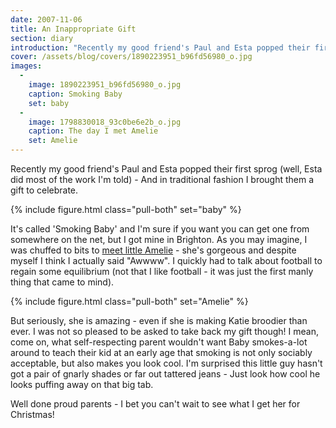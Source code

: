 ```yaml
---
date: 2007-11-06
title: An Inappropriate Gift
section: diary
introduction: "Recently my good friend's Paul and Esta popped their first sprog (well, Esta did most of the work I'm told) - And in traditional fashion I brought them a gift to celebrate. "
cover: /assets/blog/covers/1890223951_b96fd56980_o.jpg
images:
  - 
    image: 1890223951_b96fd56980_o.jpg
    caption: Smoking Baby
    set: baby
  - 
    image: 1798830018_93c0be6e2b_o.jpg
    caption: The day I met Amelie
    set: Amelie
---
```

Recently my good friend's Paul and Esta popped their first sprog (well, Esta did most of the work I'm told) - And in traditional fashion I brought them a gift to celebrate. 

{% include figure.html class="pull-both" set="baby" %}

It's called 'Smoking Baby' and I'm sure if you want you can get one from somewhere on the net, but I got mine in Brighton. As you may imagine, I was chuffed to bits to [meet little Amelie](http://flickr.com/photos/roobottom/1798830018/) - she's gorgeous and despite myself I think I actually said "Awwww". I quickly had to talk about football to regain some equilibrium (not that I like football - it was just the first manly thing that came to mind). 

{% include figure.html class="pull-both" set="Amelie" %}

But seriously, she is amazing - even if she is making Katie broodier than ever. I was not so pleased to be asked to take back my gift though! I mean, come on, what self-respecting parent wouldn't want Baby smokes-a-lot around to teach their kid at an early age that smoking is not only sociably acceptable, but also makes you look cool. I'm surprised this little guy hasn't got a pair of gnarly shades or far out tattered jeans - Just look how cool he looks puffing away on that big tab. 

Well done proud parents - I bet you can't wait to see what I get her for Christmas!
